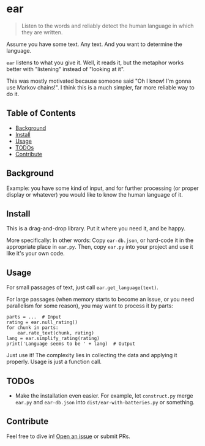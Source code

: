 # ear

> Listen to the words and reliably detect the human language in which they are written.

Assume you have some text.  Any text.  And you want to determine the language.

`ear` listens to what you give it.  Well, it reads it,
but the metaphor works better with "listening" instead of "looking at it".

This was mostly motivated because someone said "Oh I know!  I'm gonna use Markov chains!".
I think this is a much simpler, far more reliable way to do it.

## Table of Contents

- [Background](#background)
- [Install](#install)
- [Usage](#usage)
- [TODOs](#todos)
- [Contribute](#contribute)

## Background

Example: you have some kind of input, and for further processing (or proper display or whatever)
you would like to know the human language of it.

## Install

This is a drag-and-drop library.  Put it where you need it, and be happy.

More specifically:
In other words: Copy `ear-db.json`, or hard-code it in the appropriate place in `ear.py`.
Then, copy `ear.py` into your project and use it like it's your own code.

## Usage

For small passages of text, just call `ear.get_language(text)`.

For large passages (when memory starts to become an issue, or you need parallelism for some reason),
you may want to process it by parts:

```py3
parts = ...  # Input
rating = ear.null_rating()
for chunk in parts:
    ear.rate_text(chunk, rating)
lang = ear.simplify_rating(rating)
print('Language seems to be ' + lang)  # Output
```

Just use it!
The complexity lies in collecting the data and applying it properly.
Usage is just a function call.

## TODOs

* Make the installation even easier.
For example, let `construct.py` merge `ear.py` and `ear-db.json` into `dist/ear-with-batteries.py` or something.

## Contribute

Feel free to dive in! [Open an issue](https://github.com/BenWiederhake/ear/issues/new) or submit PRs.
